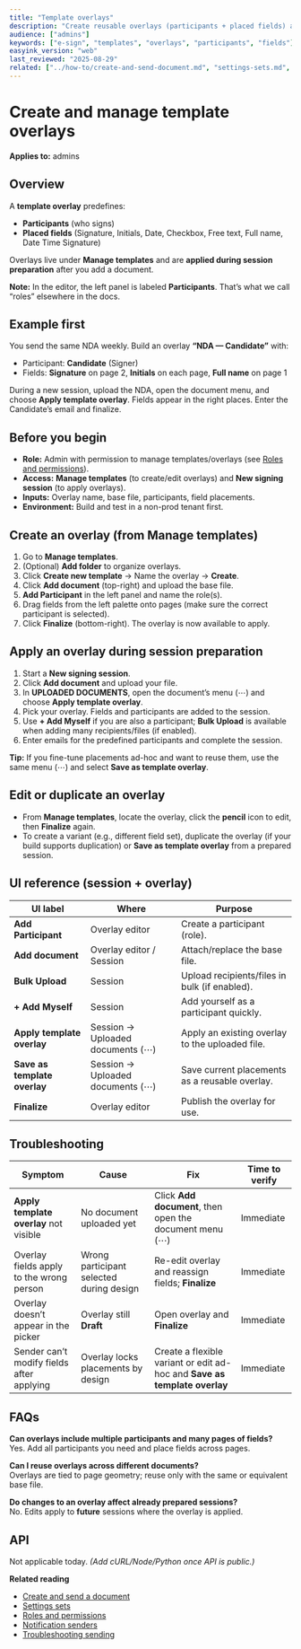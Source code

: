 ```yaml
---
title: "Template overlays"
description: "Create reusable overlays (participants + placed fields) and apply them to an uploaded file during session preparation."
audience: ["admins"]
keywords: ["e-sign", "templates", "overlays", "participants", "fields"]
easyink_version: "web"
last_reviewed: "2025-08-29"
related: ["../how-to/create-and-send-document.md", "settings-sets.md", "roles-permissions.md", "notification-senders.md", "../troubleshooting/sending.md"]
---
```


# Create and manage template overlays
**Applies to:** admins

## Overview
A **template overlay** predefines:
- **Participants** (who signs)
- **Placed fields** (Signature, Initials, Date, Checkbox, Free text, Full name, Date Time Signature)

Overlays live under **Manage templates** and are **applied during session preparation** after you add a document.

**Note:** In the editor, the left panel is labeled **Participants**. That’s what we call “roles” elsewhere in the docs.

## Example first
You send the same NDA weekly. Build an overlay **“NDA — Candidate”** with:
- Participant: **Candidate** (Signer)
- Fields: **Signature** on page 2, **Initials** on each page, **Full name** on page 1

During a new session, upload the NDA, open the document menu, and choose **Apply template overlay**. Fields appear in the right places. Enter the Candidate’s email and finalize.

## Before you begin
- **Role:** Admin with permission to manage templates/overlays (see [Roles and permissions](roles-permissions.md)).
- **Access:** **Manage templates** (to create/edit overlays) and **New signing session** (to apply overlays).
- **Inputs:** Overlay name, base file, participants, field placements.
- **Environment:** Build and test in a non-prod tenant first.

## Create an overlay (from Manage templates)
1. Go to **Manage templates**.
2. (Optional) **Add folder** to organize overlays.
3. Click **Create new template** → Name the overlay → **Create**.
4. Click **Add document** (top-right) and upload the base file.
5. **Add Participant** in the left panel and name the role(s).
6. Drag fields from the left palette onto pages (make sure the correct participant is selected).
7. Click **Finalize** (bottom-right). The overlay is now available to apply.

## Apply an overlay during session preparation
1. Start a **New signing session**.
2. Click **Add document** and upload your file.
3. In **UPLOADED DOCUMENTS**, open the document’s menu (⋯) and choose **Apply template overlay**.
4. Pick your overlay. Fields and participants are added to the session.
5. Use **+ Add Myself** if you are also a participant; **Bulk Upload** is available when adding many recipients/files (if enabled).
6. Enter emails for the predefined participants and complete the session.

**Tip:** If you fine-tune placements ad-hoc and want to reuse them, use the same menu (⋯) and select **Save as template overlay**.

## Edit or duplicate an overlay
- From **Manage templates**, locate the overlay, click the **pencil** icon to edit, then **Finalize** again.
- To create a variant (e.g., different field set), duplicate the overlay (if your build supports duplication) or **Save as template overlay** from a prepared session.

## UI reference (session + overlay)
| UI label | Where | Purpose |
|---|---|---|
| **Add Participant** | Overlay editor | Create a participant (role). |
| **Add document** | Overlay editor / Session | Attach/replace the base file. |
| **Bulk Upload** | Session | Upload recipients/files in bulk (if enabled). |
| **+ Add Myself** | Session | Add yourself as a participant quickly. |
| **Apply template overlay** | Session → Uploaded documents (⋯) | Apply an existing overlay to the uploaded file. |
| **Save as template overlay** | Session → Uploaded documents (⋯) | Save current placements as a reusable overlay. |
| **Finalize** | Overlay editor | Publish the overlay for use. |

## Troubleshooting
| Symptom | Cause | Fix | Time to verify |
|---|---|---|---|
| **Apply template overlay** not visible | No document uploaded yet | Click **Add document**, then open the document menu (⋯) | Immediate |
| Overlay fields apply to the wrong person | Wrong participant selected during design | Re-edit overlay and reassign fields; **Finalize** | Immediate |
| Overlay doesn’t appear in the picker | Overlay still **Draft** | Open overlay and **Finalize** | Immediate |
| Sender can’t modify fields after applying | Overlay locks placements by design | Create a flexible variant or edit ad-hoc and **Save as template overlay** | Immediate |

## FAQs
**Can overlays include multiple participants and many pages of fields?**  
Yes. Add all participants you need and place fields across pages.

**Can I reuse overlays across different documents?**  
Overlays are tied to page geometry; reuse only with the same or equivalent base file.

**Do changes to an overlay affect already prepared sessions?**  
No. Edits apply to **future** sessions where the overlay is applied.

## API
Not applicable today. *(Add cURL/Node/Python once API is public.)*

**Related reading**
- [Create and send a document](../how-to/create-and-send-document.md)
- [Settings sets](settings-sets.md)
- [Roles and permissions](roles-permissions.md)
- [Notification senders](notification-senders.md)
- [Troubleshooting sending](../troubleshooting/sending.md)

